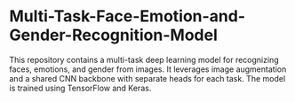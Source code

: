 # Multi-Task-Face-Emotion-and-Gender-Recognition-Model
This repository contains a multi-task deep learning model for recognizing faces, emotions, and gender from images. It leverages image augmentation and a shared CNN backbone with separate heads for each task. The model is trained using TensorFlow and Keras.
